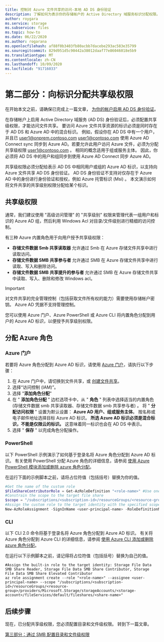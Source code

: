 ```yaml
---
title: 控制对 Azure 文件共享的访问-本地 AD DS 身份验证
description: 了解如何为表示你的存储帐户的 Active Directory 域服务标识分配权限。 这使你可以使用基于标识的身份验证来控制访问权限。
author: roygara
ms.service: storage
ms.subservice: files
ms.topic: how-to
ms.date: 06/22/2020
ms.author: rogarana
ms.openlocfilehash: af88f0b3403fb80acbb7dacebe293ac583e35799
ms.sourcegitcommit: 829d951d5c90442a38012daaf77e86046018e5b9
ms.translationtype: MT
ms.contentlocale: zh-CN
ms.lasthandoff: 10/09/2020
ms.locfileid: "91716033"
---
```

# <a name="part-two-assign-share-level-permissions-to-an-identity"></a>第二部分：向标识分配共享级权限

在开始本文之前，请确保已完成上一篇文章， [为你的帐户启用 AD DS 身份验证](storage-files-identity-ad-ds-enable.md)。

在存储帐户上启用 Active Directory 域服务 (AD DS) 身份验证后，必须配置共享级权限，才能访问文件共享。 要访问 Azure 文件共享资源的标识必须是同时存在于 AD DS 和 Azure AD 中的混合标识。 例如，假设你在 AD DS 中有一个用户，并且已 user1@onprem.contoso.com user1@contoso.com 使用 Azure AD Connect sync 同步到 Azure AD。若要允许此用户访问 Azure 文件，必须为分配共享级权限 user1@contoso.com 。 相同的概念适用于组或服务主体。 因此，你必须将 AD DS 中的用户和组同步到使用 Azure AD Connect 同步 Azure AD。 

共享级权限必须分配给表示 AD DS 中相同用户或组的 Azure AD 标识，以支持向 Azure 文件共享 AD DS 身份验证。 AD DS 身份验证不支持对仅存在于 Azure AD 中的身份进行身份验证和授权，例如 Azure 托管标识 (Msi) 。 本文演示如何将文件共享的共享级别权限分配给某个标识。


## <a name="share-level-permissions"></a>共享级权限

通常，我们建议使用 "高级访问管理" 的 "共享级别" 权限来管理代表一组用户和标识的 Azure AD 组，然后利用 Windows Acl 对目录/文件级别进行精细的访问控制。 

有三种 Azure 内置角色用于向用户授予共享级权限：

- **存储文件数据 Smb 共享读取器** 允许通过 Smb 在 Azure 存储文件共享中进行读取访问。
- **存储文件数据 SMB 共享参与者** 允许通过 SMB 在 Azure 存储文件共享中进行读取、写入和删除访问。
- **存储文件数据 SMB 共享提升的参与者** 允许通过 SMB 在 Azure 存储文件共享中读取、写入、删除和修改 Windows acl。

> [!IMPORTANT]
> 对文件共享的完全管理控制（包括获取文件所有权的能力）需要使用存储帐户密钥。 Azure AD 凭据不支持管理控制。

您可以使用 Azure 门户、Azure PowerShell 或 Azure CLI 将内置角色分配到用户的 Azure AD 标识，以便授予共享级别权限。

## <a name="assign-an-azure-role"></a>分配 Azure 角色

### <a name="azure-portal"></a>Azure 门户

若要将 Azure 角色分配到 Azure AD 标识，请使用 [Azure 门户](https://portal.azure.com)，请执行以下步骤：

1. 在 Azure 门户中，请切换到文件共享，或 [创建文件共享](storage-how-to-create-file-share.md)。
1. 选择“访问控制 (IAM)”。
1. 选择 "**添加角色分配**"
1. 在 " **添加角色分配** " 边栏选项卡中，从 " **角色** " 列表中选择适当的内置角色 (存储文件数据 smb 共享读取器、存储文件数据 smb 共享参与者) 。 将 " **分配访问权限** " 设置为默认设置： **Azure AD 用户、组或服务主体**。 按名称或电子邮件地址选择目标 Azure AD 标识。 **所选 Azure AD 标识必须是混合标识，不能是仅限云的标识。** 这意味着同一标识也会在 AD DS 中表示。
1. 选择 " **保存** " 以完成角色分配操作。

### <a name="powershell"></a>PowerShell

以下 PowerShell 示例演示了如何基于登录名将 Azure 角色分配到 Azure AD 标识。 有关使用 PowerShell 分配 Azure 角色的详细信息，请参阅 [使用 Azure PowerShell 模块添加或删除 azure 角色分配](../../role-based-access-control/role-assignments-powershell.md)。

在运行下面的示例脚本之前，请将占位符值（包括括号）替换为你的值。

```powershell
#Get the name of the custom role
$FileShareContributorRole = Get-AzRoleDefinition "<role-name>" #Use one of the built-in roles: Storage File Data SMB Share Reader, Storage File Data SMB Share Contributor, Storage File Data SMB Share Elevated Contributor
#Constrain the scope to the target file share
$scope = "/subscriptions/<subscription-id>/resourceGroups/<resource-group>/providers/Microsoft.Storage/storageAccounts/<storage-account>/fileServices/default/fileshares/<share-name>"
#Assign the custom role to the target identity with the specified scope.
New-AzRoleAssignment -SignInName <user-principal-name> -RoleDefinitionName $FileShareContributorRole.Name -Scope $scope
```

### <a name="cli"></a>CLI
  
以下 CLI 2.0 命令将基于登录名将 Azure 角色分配到 Azure AD 标识。 有关将 Azure 角色分配到 Azure CLI 的详细信息，请参阅 [使用 Azure CLI 添加或删除 azure 角色分配](../../role-based-access-control/role-assignments-cli.md)。 

在运行以下示例脚本之前，请记得将占位符值（包括括号）替换为自己的值。

```azurecli-interactive
#Assign the built-in role to the target identity: Storage File Data SMB Share Reader, Storage File Data SMB Share Contributor, Storage File Data SMB Share Elevated Contributor
az role assignment create --role "<role-name>" --assignee <user-principal-name> --scope "/subscriptions/<subscription-id>/resourceGroups/<resource-group>/providers/Microsoft.Storage/storageAccounts/<storage-account>/fileServices/default/fileshares/<share-name>"
```

## <a name="next-steps"></a>后续步骤

现在，已分配共享级权限，您必须配置目录和文件级权限。 转到下一篇文章。

[第三部分：通过 SMB 配置目录和文件级权限](storage-files-identity-ad-ds-configure-permissions.md)
